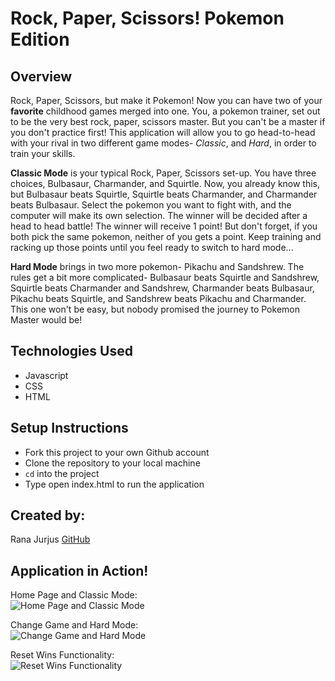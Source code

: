 # Rock, Paper, Scissors! Pokemon Edition

## Overview

Rock, Paper, Scissors, but make it Pokemon! Now you can have two of your **favorite** childhood games merged into one. You, a pokemon trainer, set out to be the very best rock, paper, scissors master. But you can't be a master if you don't practice first! This application will allow you to go head-to-head with your rival in two different game modes- *Classic*, and *Hard*, in order to train your skills. 

**Classic Mode** is your typical Rock, Paper, Scissors set-up. You have three choices, Bulbasaur, Charmander, and Squirtle. Now, you already know this, but Bulbasaur beats Squirtle, Squirtle beats Charmander, and Charmander beats Bulbasaur. Select the pokemon you want to fight with, and the computer will make its own selection. The winner will be decided after a head to head battle! The winner will receive 1 point! But don't forget, if you both pick the same pokemon, neither of you gets a point. Keep training and racking up those points until you feel ready to switch to hard mode... 

**Hard Mode** brings in two more pokemon- Pikachu and Sandshrew. The rules get a bit more complicated- Bulbasaur beats Squirtle and Sandshrew, Squirtle beats Charmander and Sandshrew, Charmander beats Bulbasaur, Pikachu beats Squirtle, and Sandshrew beats Pikachu and Charmander. This one won't be easy, but nobody promised the journey to Pokemon Master would be! 

## Technologies Used

- Javascript
- CSS
- HTML

## Setup Instructions

- Fork this project to your own Github account
- Clone the repository to your local machine
- `cd` into the project
- Type open index.html to run the application

## Created by:
Rana Jurjus [GitHub](https://github.com/rjur11)

## Application in Action!

Home Page and Classic Mode:\
![Home Page and Classic Mode](https://media.giphy.com/media/LqYW8cRZfeOAOhdAnu/giphy.gif)

Change Game and Hard Mode:\
![Change Game and Hard Mode](https://media.giphy.com/media/kYq58zv1Erfc99IlLw/giphy.gif)

Reset Wins Functionality:\
![Reset Wins Functionality](https://media.giphy.com/media/SfY4LA3tjF4IpIEhdL/giphy.gif)


